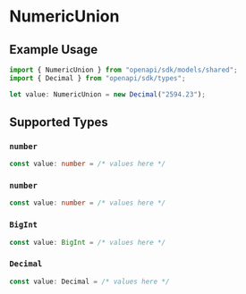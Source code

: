 # NumericUnion

## Example Usage

```typescript
import { NumericUnion } from "openapi/sdk/models/shared";
import { Decimal } from "openapi/sdk/types";

let value: NumericUnion = new Decimal("2594.23");
```

## Supported Types

### `number`

```typescript
const value: number = /* values here */
```

### `number`

```typescript
const value: number = /* values here */
```

### `BigInt`

```typescript
const value: BigInt = /* values here */
```

### `Decimal`

```typescript
const value: Decimal = /* values here */
```

